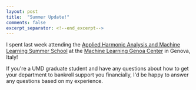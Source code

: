 ```yaml
---
layout: post
title:  "Summer Update!"
comments: false
excerpt_separator: <!--end_excerpt-->
---
```

I spent last week attending the [Applied Harmonic Analysis and Machine Learning Summer School](https://malga.unige.it/education/schools/ahaml2022/) at the [Machine Learning Genoa Center](https://malga.unige.it) in Genova, Italy! 

<!--end_excerpt-->

If you're a UMD graduate student and have any questions about how to get your department to ~~bankroll~~ support you financially, I'd be happy to answer any questions based on my experience.
